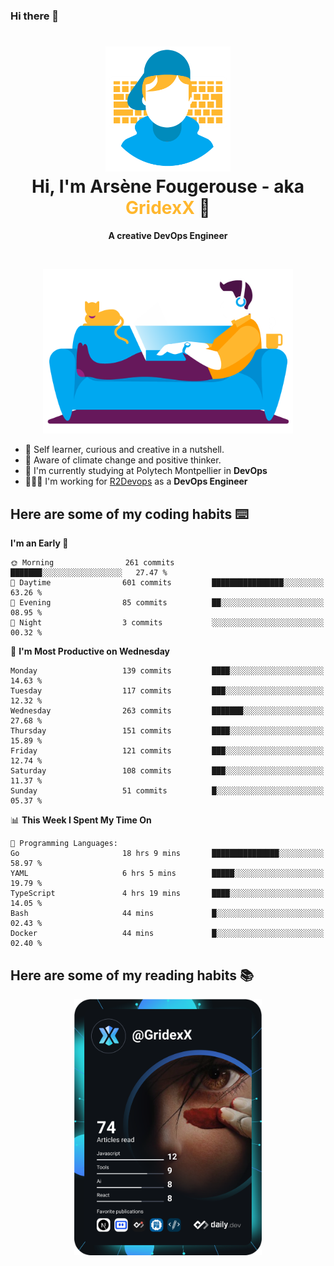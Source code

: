 ### Hi there 👋

<!--
**GridexX/gridexx** is a ✨ _special_ ✨ repository because its `README.md` (this file) appears on your GitHub profile.

Here are some ideas to get you started:

- 🔭 I’m currently working on ...
- 🌱 I’m currently learning ...
- 👯 I’m looking to collaborate on ...
- 🤔 I’m looking for help with ...
- 💬 Ask me about ...
- 📫 How to reach me: ...
- 😄 Pronouns: ...
- ⚡ Fun fact: ...
-->


<!-- Header -->
<h1 align="center">
  <img src="./images/user_profile.png" width="200">
  <br>
  Hi, I'm Arsène Fougerouse - aka <span style="color:#ffb72e">GridexX</span> 👋
</h1>


<p align="center">
  <b>A creative DevOps Engineer </b>
</p>
<br/>
<p align="center">
  <img src="./images/man_couch.png" width="400">
</p>

- 🎨 Self learner, curious and creative in a nutshell. 
- 🌱 Aware of climate change and positive thinker.
- 📕 I'm currently studying at Polytech Montpellier in **DevOps**
- 👨🏻‍💻 I'm working for [R2Devops](https://r2devops.io) as a **DevOps Engineer**


## Here are some of my coding habits ⌨️

<!-- Add a section about tech and Ops stack
  Like this one : https://github.com/Xanthus58#-tech-stack
-->
<!--START_SECTION:waka-->
**I'm an Early 🐤** 

```text
🌞 Morning                261 commits         ███████░░░░░░░░░░░░░░░░░░   27.47 % 
🌆 Daytime                601 commits         ████████████████░░░░░░░░░   63.26 % 
🌃 Evening                85 commits          ██░░░░░░░░░░░░░░░░░░░░░░░   08.95 % 
🌙 Night                  3 commits           ░░░░░░░░░░░░░░░░░░░░░░░░░   00.32 % 
```
📅 **I'm Most Productive on Wednesday** 

```text
Monday                   139 commits         ████░░░░░░░░░░░░░░░░░░░░░   14.63 % 
Tuesday                  117 commits         ███░░░░░░░░░░░░░░░░░░░░░░   12.32 % 
Wednesday                263 commits         ███████░░░░░░░░░░░░░░░░░░   27.68 % 
Thursday                 151 commits         ████░░░░░░░░░░░░░░░░░░░░░   15.89 % 
Friday                   121 commits         ███░░░░░░░░░░░░░░░░░░░░░░   12.74 % 
Saturday                 108 commits         ███░░░░░░░░░░░░░░░░░░░░░░   11.37 % 
Sunday                   51 commits          █░░░░░░░░░░░░░░░░░░░░░░░░   05.37 % 
```


📊 **This Week I Spent My Time On** 

```text
💬 Programming Languages: 
Go                       18 hrs 9 mins       ███████████████░░░░░░░░░░   58.97 % 
YAML                     6 hrs 5 mins        █████░░░░░░░░░░░░░░░░░░░░   19.79 % 
TypeScript               4 hrs 19 mins       ████░░░░░░░░░░░░░░░░░░░░░   14.05 % 
Bash                     44 mins             █░░░░░░░░░░░░░░░░░░░░░░░░   02.43 % 
Docker                   44 mins             █░░░░░░░░░░░░░░░░░░░░░░░░   02.40 % 
```


<!--END_SECTION:waka-->

## Here are some of my reading habits 📚
<div  align="center">
  <img src="./images/devcard.svg" width="300">
</div>
